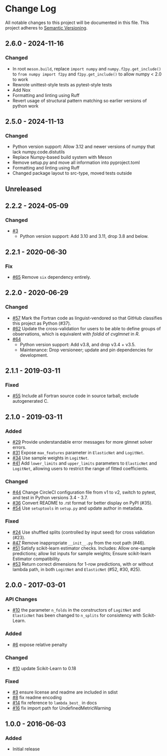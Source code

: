 # Change Log
All notable changes to this project will be documented in this file.
This project adheres to [Semantic Versioning](http://semver.org/).

## 2.6.0 - 2024-11-16
### Changed
* In root `meson.build`, replace `import numpy` and `numpy.f2py.get_include()` to 
  `from numpy import f2py` and `f2py.get_include()` to allow numpy < 2.0 to work
* Rewrote unittest-style tests as pytest-style tests
* Add Nox
* Formatting and linting using Ruff
* Revert usage of structural pattern matching so earlier versions of python work

## 2.5.0 - 2024-11-13

### Changed
* Python version support: Allow 3.12 and newer versions of numpy
  that lack numpy.code.distutils
* Replace Numpy-based build system with Meson
* Remove setup.py and move all information into pyproject.toml
* Formatting and linting using Ruff
* Changed package layout to src-type, moved tests outside

## Unreleased

## 2.2.2 - 2024-05-09
### Changed
* [#3](https://github.com/replicahq/python-glmnet/pull/3)
   - Python version support: Add 3.10 and 3.11, drop 3.8 and below.

## 2.2.1 - 2020-06-30
### Fix
* [#65](https://github.com/civisanalytics/python-glmnet/pull/65)
  Remove `six` dependency entirely.

## 2.2.0 - 2020-06-29
### Changed
* [#57](https://github.com/civisanalytics/python-glmnet/pull/57)
  Mark the Fortran code as linguist-vendored so that GitHub classifies
  this project as Python (#37).
* [#62](https://github.com/civisanalytics/python-glmnet/pull/62)
  Update the cross-validation for users to be able to define groups of
  observations, which is equivalent with *foldid* of *cvglmnet* in *R*.
* [#64](https://github.com/civisanalytics/python-glmnet/pull/64)
   - Python version support: Add v3.8, and drop v3.4 + v3.5.
   - Maintenance: Drop versioneer; update and pin dependencies for development.

## 2.1.1 - 2019-03-11
### Fixed
* [#55](https://github.com/civisanalytics/python-glmnet/pull/55)
  Include all Fortran source code in source tarball; exclude autogenerated C.

## 2.1.0 - 2019-03-11

### Added
* [#29](https://github.com/civisanalytics/python-glmnet/pull/29)
  Provide understandable error messages for more glmnet solver errors.
* [#31](https://github.com/civisanalytics/python-glmnet/pull/31)
  Expose `max_features` parameter in `ElasticNet` and `LogitNet`.
* [#34](https://github.com/civisanalytics/python-glmnet/pull/34)
  Use sample weights in `LogitNet`.
* [#41](https://github.com/civisanalytics/python-glmnet/pull/41)
  Add `lower_limits` and `upper_limits` parameters to `ElasticNet`
  and `LogitNet`, allowing users to restrict the range of fitted coefficients.

### Changed
* [#44](https://github.com/civisanalytics/python-glmnet/pull/44)
  Change CircleCI configuration file from v1 to v2, switch to pytest,
  and test in Python versions 3.4 - 3.7.
* [#36](https://github.com/civisanalytics/python-glmnet/pull/36)
  Convert README to .rst format for better display on PyPI (#35).
* [#54](https://github.com/civisanalytics/python-glmnet/pull/54)
  Use `setuptools` in `setup.py` and update author in metadata.

### Fixed
* [#24](https://github.com/civisanalytics/python-glmnet/pull/24)
  Use shuffled splits (controlled by input seed) for cross validation (#23).
* [#47](https://github.com/civisanalytics/python-glmnet/pull/47)
  Remove inappropriate `__init__.py` from the root path (#46).
* [#51](https://github.com/civisanalytics/python-glmnet/pull/51)
  Satisfy scikit-learn estimator checks. Includes:
  Allow one-sample predictions; allow list inputs for sample weights;
  Ensure scikit-learn Estimator compatibility.
* [#53](https://github.com/civisanalytics/python-glmnet/pull/53)
  Return correct dimensions for 1-row predictions, with or without lambda
  path, in both `LogitNet` and `ElasticNet` (#52, #30, #25).

## 2.0.0 - 2017-03-01

### API Changes
* [#10](https://github.com/civisanalytics/python-glmnet/pull/10) the parameter `n_folds` in the constructors of `LogitNet` and `ElasticNet` has been changed to `n_splits` for consistency with Scikit-Learn.

### Added
* [#6](https://github.com/civisanalytics/python-glmnet/pull/6) expose relative penalty

### Changed
* [#10](https://github.com/civisanalytics/python-glmnet/pull/10) update Scikit-Learn to 0.18

### Fixed
* [#3](https://github.com/civisanalytics/python-glmnet/pull/3) ensure license and readme are included in sdist
* [#8](https://github.com/civisanalytics/python-glmnet/pull/8) fix readme encoding
* [#14](https://github.com/civisanalytics/python-glmnet/pull/14) fix reference to `lambda_best_` in docs
* [#16](https://github.com/civisanalytics/python-glmnet/pull/16) fix import path for UndefinedMetricWarning

## 1.0.0 - 2016-06-03
### Added
- Initial release
